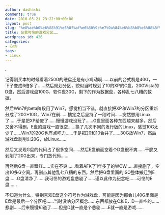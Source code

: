 ```yaml
---
author: dashashi
comments: true
date: 2010-05-21 23:22:00+00:00
layout: post
slug: '%e8%ae%b0%e6%88%91%e5%8f%af%e6%80%9c%e7%9a%84%e6%b8%b8%e6%88%8f%e5%88%86%e5%8c%ba%e2%80%a6%e2%80%a6'
title: 记我可怜的游戏分区……
wordpress_id: 426
categories:
- 心情
tags:
- Linux
---
```


.







记得刚买本的时候看着250G的硬盘还是有小鸡动啊……以前的台式机是40G，一下子变成6倍多了……然后规划分区，貌似当时规划了10的XP的C盘，20GVista的D盘，然后游戏盘100G，软件盘30G，剩下的作为数据盘，各种乱七八糟的数据。

然后Win7的beta阶段用了Win7，感觉相当不错，就直接把XP和Win7的分区重新分成了20G+10G，Win7在前……搞定之后坚持了一段时间……突然想用Linux了……于是把XP给废了……慢慢游戏没玩了……G盘里面各种东西越来越多，然后又舍不得删，E盘的游戏一直很空……换了几次不同的发行版的Linux，感觉10G太少了……Win7的20G也有点吃力……于是把20和10合并了……30G放Win7，然后游戏盘剥削出20G，放Linux……

然后又发现G盘的代码占了很多空间……然后E盘前面空着个D盘很不爽……干脆又剥削了20G出来，专门放代码……

再然后G盘一直飘红……实在不爽……看着AFK了1年多了的WOW……直接删了，空出10多G空间，再删点其他乱七八糟的东西，然后把G盘里面的ISO整体搬迁到E盘……G盘清净了……我可怜的游戏盘悲剧了……谨以此作为纪念吧……可怜的E盘……

不知道为什么，特别喜欢E盘这个符号作为游戏盘，可能是因为那会儿40G里面是E盘是最后一个分区吧……当时没啥分区概念……东西都放在C和E，D一直空的……悲剧……后来慢慢知道了……但是D就一直是个悲剧……E就一直是游戏……





